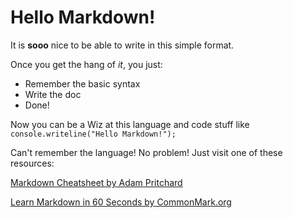 # Hello Markdown!

It is **sooo** nice to be able to write in this simple format.

Once you get the hang of *it*, you just:

* Remember the basic syntax
* Write the doc
* Done!

Now you can be a Wiz at this language and code stuff like `console.writeline("Hello Markdown!");`

Can't remember the language! No problem! Just visit one of these resources:

[Markdown Cheatsheet by Adam Pritchard](https://github.com/adam-p/markdown-here/wiki/Markdown-CheatSheet)

[Learn Markdown in 60 Seconds by CommonMark.org](http://commonmark.org/help/)
